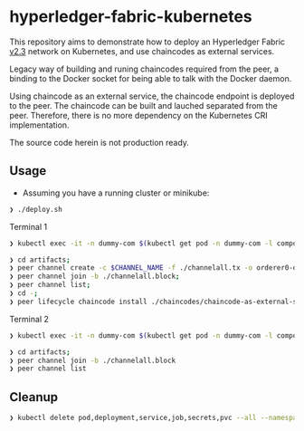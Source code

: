 # hyperledger-fabric-kubernetes

This repository aims to demonstrate how to deploy an Hyperledger Fabric [v2.3](https://hyperledger-fabric.readthedocs.io/en/release-2.3/) network on Kubernetes, and use chaincodes
as external services.

Legacy way of building and runing chaincodes required from the peer, a binding to the Docker socket for being able to
talk with the Docker daemon.

Using chaincode as an external service, the chaincode endpoint is deployed to the peer. The chaincode can be built and lauched separated from the peer. Therefore, there is no more dependency on the Kubernetes CRI implementation.

The source code herein is not production ready.

## Usage

- Assuming you have a running cluster or minikube:

```bash
❯ ./deploy.sh
```

Terminal 1

```bash
❯ kubectl exec -it -n dummy-com $(kubectl get pod -n dummy-com -l component=cli.peer0.org1.dummy.com -o jsonpath="{.items[0].metadata.name}") -- bash

❯ cd artifacts;
❯ peer channel create -c $CHANNEL_NAME -f ./channelall.tx -o orderer0-dummy-com:7050 --tls --cafile $ORDERER_CA;
❯ peer channel join -b ./channelall.block;
❯ peer channel list;
❯ cd -;
❯ peer lifecycle chaincode install ./chaincodes/chaincode-as-external-service/chaincode-as-external-service.tgz;
```

Terminal 2

```bash
❯ kubectl exec -it -n dummy-com $(kubectl get pod -n dummy-com -l component=cli.peer0.org2.dummy.com -o jsonpath="{.items[0].metadata.name}") -- bash

❯ cd artifacts;
❯ peer channel join -b ./channelall.block
❯ peer channel list
```

## Cleanup

```bash
❯ kubectl delete pod,deployment,service,job,secrets,pvc --all --namespace dummy-com && kubectl delete pv local-volume
```
